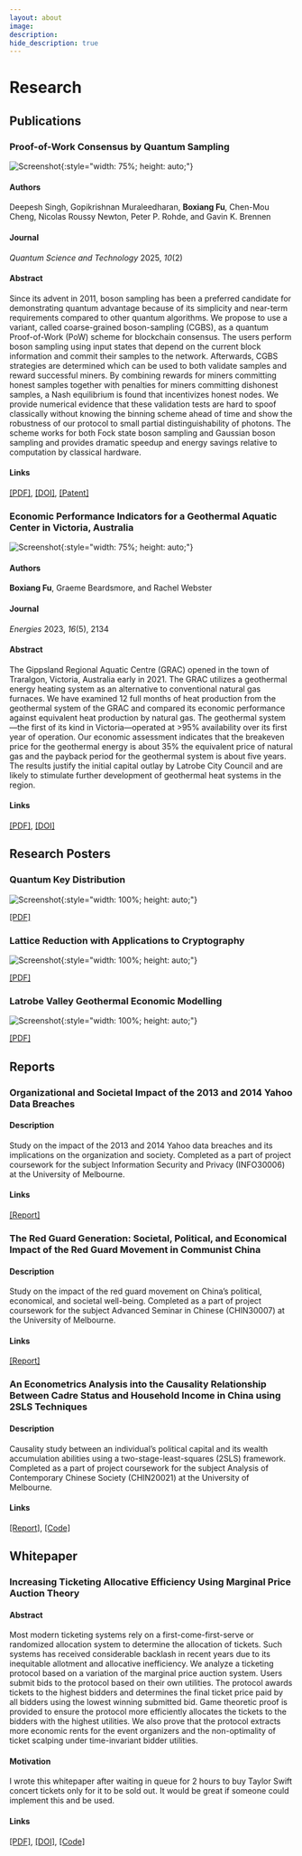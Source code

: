 ```yaml
---
layout: about
image:
description:
hide_description: true
---
```


# Research

## Publications

### Proof-of-Work Consensus by Quantum Sampling

![Screenshot](/assets/img/custom_img/PoW.png){:style="width: 75%; height: auto;"}

#### Authors
Deepesh Singh, Gopikrishnan Muraleedharan, **Boxiang Fu**, Chen-Mou Cheng, Nicolas Roussy Newton, Peter P. Rohde, and Gavin K. Brennen

#### Journal
*Quantum Science and Technology* 2025, *10*(2)

#### Abstract
Since its advent in 2011, boson sampling has been a preferred candidate for demonstrating quantum advantage because of its simplicity and near-term requirements compared to other quantum algorithms. We propose to use a variant, called coarse-grained boson-sampling (CGBS), as a quantum Proof-of-Work (PoW) scheme for blockchain consensus. The users perform boson sampling using input states that depend on the current block information and commit their samples to the network. Afterwards, CGBS strategies are determined which can be used to both validate samples and reward successful miners. By combining rewards for miners committing honest samples together with penalties for miners committing dishonest samples, a Nash equilibrium is found that incentivizes honest nodes. We provide numerical evidence that these validation tests are hard to spoof classically without knowing the binning scheme ahead of time and show the robustness of our protocol to small partial distinguishability of photons. The scheme works for both Fock state boson sampling and Gaussian boson sampling and provides dramatic speedup and energy savings relative to computation by classical hardware.

#### Links
[[PDF]](/assets/img/docs/PoW.pdf), [[DOI]](https://doi.org/10.1088/2058-9565/adae2b), [[Patent]](/assets/img/docs/Patent.pdf)

### Economic Performance Indicators for a Geothermal Aquatic Center in Victoria, Australia

![Screenshot](/assets/img/custom_img/Energies.png){:style="width: 75%; height: auto;"}

#### Authors
**Boxiang Fu**, Graeme Beardsmore, and Rachel Webster

#### Journal
*Energies* 2023, *16*(5), 2134

#### Abstract
The Gippsland Regional Aquatic Centre (GRAC) opened in the town of Traralgon, Victoria, Australia early in 2021. The GRAC utilizes a geothermal energy heating system as an alternative to conventional natural gas furnaces. We have examined 12 full months of heat production from the geothermal system of the GRAC and compared its economic performance against equivalent heat production by natural gas. The geothermal system—the first of its kind in Victoria—operated at >95% availability over its first year of operation. Our economic assessment indicates that the breakeven price for the geothermal energy is about 35% the equivalent price of natural gas and the payback period for the geothermal system is about five years. The results justify the initial capital outlay by Latrobe City Council and are likely to stimulate further development of geothermal heat systems in the region.

#### Links
[[PDF]](/assets/img/docs/Energies.pdf), [[DOI]](https://doi.org/10.3390/en16052134)

## Research Posters

### Quantum Key Distribution

![Screenshot](/assets/img/docs/BoxiangFu_QKD_Poster_JPG.jpg){:style="width: 100%; height: auto;"}

[[PDF]](/assets/img/docs/BoxiangFu_QKD_Poster.pdf)

### Lattice Reduction with Applications to Cryptography

![Screenshot](/assets/img/docs/BoxiangFu_VS_Poster_JPG.jpg){:style="width: 100%; height: auto;"}

[[PDF]](/assets/img/docs/BoxiangFu_VS_Poster.pdf)

### Latrobe Valley Geothermal Economic Modelling

![Screenshot](/assets/img/docs/BoxiangFu_Laby_Scholar_Poster_JPG.jpg){:style="width: 100%; height: auto;"}

[[PDF]](/assets/img/docs/BoxiangFu_Laby_Scholar_Poster.pdf)


## Reports

### Organizational and Societal Impact of the 2013 and 2014 Yahoo Data Breaches

#### Description
Study on the impact of the 2013 and 2014 Yahoo data breaches and its implications on the organization and society. Completed as a part of project coursework for the subject Information Security and Privacy (INFO30006) at the University of Melbourne.

#### Links
[[Report]](/assets/img/projects/Yahoo.pdf)


### The Red Guard Generation: Societal, Political, and Economical Impact of the Red Guard Movement in Communist China

#### Description
Study on the impact of the red guard movement on China’s political, economical, and societal well-being. Completed as a part of project coursework for the subject Advanced Seminar in Chinese (CHIN30007) at the University of Melbourne.

#### Links
[[Report]](/assets/img/projects/RGM.pdf)


### An Econometrics Analysis into the Causality Relationship Between Cadre Status and Household Income in China using 2SLS Techniques

#### Description
Causality study between an individual’s political capital and its wealth accumulation abilities using a two-stage-least-squares (2SLS) framework. Completed as a part of project coursework for the subject Analysis of Contemporary Chinese Society (CHIN20021) at the University of Melbourne.

#### Links
[[Report]](/assets/img/projects/ACCS_BoxiangFu.pdf), [[Code]](/assets/img/projects/ACCS_Code.R)


## Whitepaper

### Increasing Ticketing Allocative Efficiency Using Marginal Price Auction Theory

#### Abstract
Most modern ticketing systems rely on a first-come-first-serve or randomized allocation system to determine the allocation of tickets. Such systems has received considerable backlash in recent years due to its inequitable allotment and allocative inefficiency. We analyze a ticketing protocol based on a variation of the marginal price auction system. Users submit bids to the protocol based on their own utilities. The protocol awards tickets to the highest bidders and determines the final ticket price paid by all bidders using the lowest winning submitted bid. Game theoretic proof is provided to ensure the protocol more efficiently allocates the tickets to the bidders with the highest utilities. We also prove that the protocol extracts more economic rents for the event organizers and the non-optimality of ticket scalping under time-invariant bidder utilities.

#### Motivation
I wrote this whitepaper after waiting in queue for 2 hours to buy Taylor Swift concert tickets only for it to be sold out. It would be great if someone could implement this and be used.

#### Links
[[PDF]](/assets/img/docs/Auction_Theory_Paper.pdf), [[DOI]](https://doi.org/10.48550/arXiv.2309.11189), [[Code]](https://github.com/williamfbx/Marginal-Price-Auction-Simulation)

